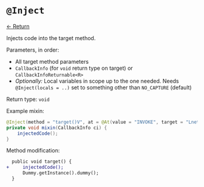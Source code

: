 # `@Inject`

[<- Return](README.md)

Injects code into the target method.

Parameters, in order:

 - All target method parameters
 - `CallbackInfo` (for `void` return type on target) or `CallbackInfoReturnable<R>`
 - _Optionally:_ Local variables in scope up to the one needed. Needs `@Inject(locals = ..)` set to something other than `NO_CAPTURE` (default)

Return type: `void`

Example mixin:
```java
@Inject(method = "target()V", at = @At(value = "INVOKE", target = "Lnet/example/Dummy;dummy()V"))
private void mixin(CallbackInfo ci) {
    injectedCode();
}
```

Method modification:

```patch
  public void target() {
+     injectedCode();
      Dummy.getInstance().dummy();
  }
```
